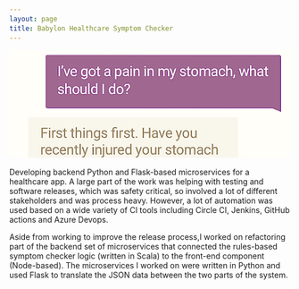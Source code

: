 ```yaml
---
layout: page
title: Babylon Healthcare Symptom Checker
---
```


![babylon-chat.png](/assets/images/projects/babylon-chat.png)

Developing backend Python and Flask-based microservices for a healthcare
app. A large part of the work was helping with testing and software releases, which was
safety critical, so involved a lot of different stakeholders and was process heavy. However, a
lot of automation was used based on a wide variety of CI tools including Circle CI, Jenkins,
GitHub actions and Azure Devops.

Aside from working to improve the release process,I worked on refactoring part of the backend set of microservices
that connected the rules-based symptom checker logic (written in Scala) to the front-end component (Node-based). The microservices
I worked on were written in Python and used Flask to translate the JSON data between the two parts of the system.